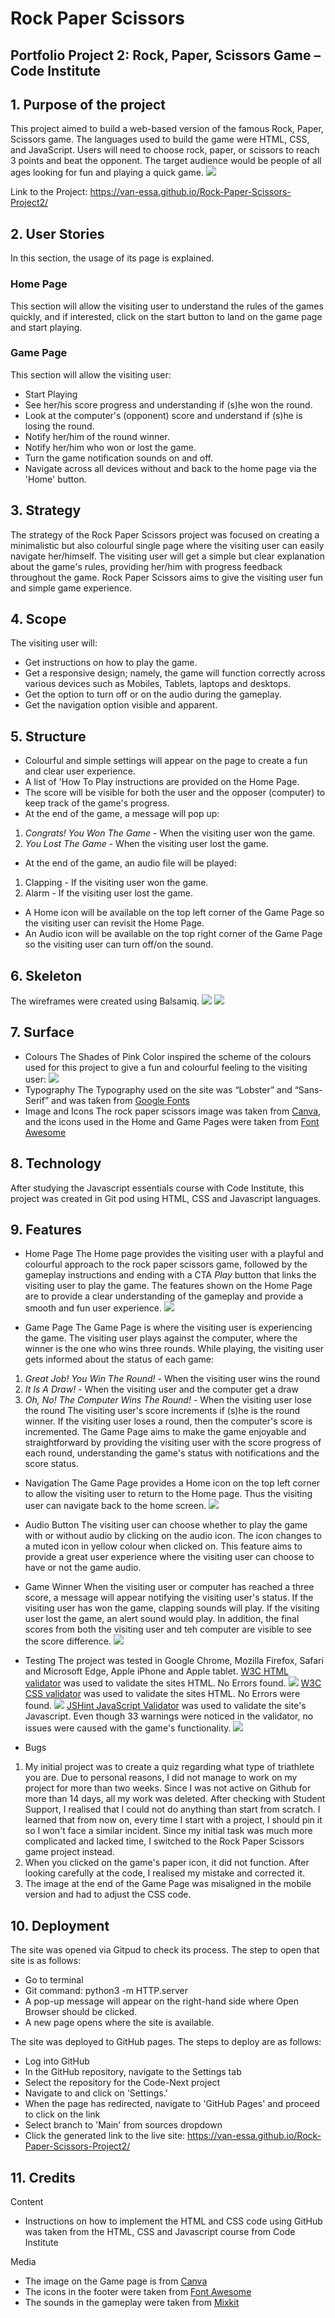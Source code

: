 # Rock Paper Scissors
## Portfolio Project 2: Rock, Paper, Scissors Game – Code Institute
## 1. Purpose of the project
This project aimed to build a web-based version of the famous Rock, Paper, Scissors game. The languages used to build the game were HTML, CSS, and JavaScript. Users will need to choose rock, paper, or scissors to reach 3 points and beat the opponent. The target audience would be people of all ages looking for fun and playing a quick game.
![](assets/readMeImages/Project2Page.png)
 
Link to the Project:  https://van-essa.github.io/Rock-Paper-Scissors-Project2/
 
## 2. User Stories
In this section, the usage of its page is explained.
 
### Home Page
This section will allow the visiting user to understand the rules of the games quickly, and if interested, click on the start button to land on the game page and start playing.
 
### Game Page
This section will allow the visiting user:
- Start Playing
- See her/his score progress and understanding if (s)he won the round.
- Look at the computer's (opponent) score and understand if (s)he is losing the round.
- Notify her/him of the round winner.
- Notify her/him who won or lost the game.
- Turn the game notification sounds on and off.
- Navigate across all devices without and back to the home page via the 'Home' button.
 
## 3. Strategy
The strategy of the Rock Paper Scissors project was focused on creating a minimalistic but also colourful single page where the visiting user can easily navigate her/himself. The visiting user will get a simple but clear explanation about the game's rules, providing her/him with progress feedback throughout the game. Rock Paper Scissors aims to give the visiting user fun and simple game experience.
 
## 4. Scope
The visiting user will:
- Get instructions on how to play the game.
- Get a responsive design; namely, the game will function correctly across various devices such as Mobiles, Tablets, laptops and desktops.
- Get the option to turn off or on the audio during the gameplay.
- Get the navigation option visible and apparent.
 
## 5. Structure
- Colourful and simple settings will appear on the page to create a fun and clear user experience.
- A list of 'How To Play instructions are provided on the Home Page.
- The score will be visible for both the user and the opposer (computer) to keep track of the game's progress.
- At the end of the game, a message will pop up:
1. _Congrats! You Won The Game_ - When the visiting user won the game.
2. _You Lost The Game_ - When the visiting user lost the game.
- At the end of the game, an audio file will be played:
1. Clapping - If the visiting user won the game.
2. Alarm - If the visiting user lost the game.
- A Home icon will be available on the top left corner of the Game Page so the visiting user can revisit the Home Page.
- An Audio icon will be available on the top right corner of the Game Page so the visiting user can turn off/on the sound.
 
## 6. Skeleton
The wireframes were created using Balsamiq.
![](assets/readMeImages/Balsamic1.png)
![](assets/readMeImages/Balsamic2.png)
 
## 7. Surface
- Colours
The Shades of Pink Color inspired the scheme of the colours used for this project to give a fun and colourful feeling to the visiting user:
![](assets/readMeImages/palette.png)
- Typography
The Typography used on the site was “Lobster” and “Sans-Serif” and was taken from [Google Fonts](https://fonts.googleapis.com/css2?family=Lato&family=Lobster&display=swapt)
- Image and Icons
The rock paper scissors image was taken from [Canva](www.canva.com), and the icons used in the Home and Game Pages were taken from [Font Awesome](www.fontawesome.com)
 
## 8. Technology
After studying the Javascript essentials course with Code Institute, this project was created in Git pod using HTML, CSS and Javascript languages.
 
## 9. Features
- Home Page
The Home page provides the visiting user with a playful and colourful approach to the rock paper scissors game, followed by the gameplay instructions and ending with a CTA *Play* button that links the visiting user to play the game. The features shown on the Home Page are to provide a clear understanding of the gameplay and provide a smooth and fun user experience.
![](assets/readMeImages/HomePage.png)
 
- Game Page
The Game Page is where the visiting user is experiencing the game. The visiting user plays against the computer, where the winner is the one who wins three rounds. While playing, the visiting user gets informed about the status of each game:
1. _Great Job! You Win The Round!_ - When the visiting user wins the round
2. _It Is A Draw!_ - When the visiting user and the computer get a draw
3. _Oh, No! The Computer Wins The Round!_ - When the visiting user lose the round
The visiting user's score increments if (s)he is the round winner. If the visiting user loses a round, then the computer's score is incremented. The Game Page aims to make the game enjoyable and straightforward by providing the visiting user with the score progress of each round, understanding the game's status with notifications and the score status.
 
- Navigation
The Game Page provides a Home icon on the top left corner to allow the visiting user to return to the Home page. Thus the visiting user can navigate back to the home screen.
![](assets/readMeImages/homeIcon.png)
 
- Audio Button
The visiting user can choose whether to play the game with or without audio by clicking on the audio icon. The icon changes to a muted icon in yellow colour when clicked on. This feature aims to provide a great user experience where the visiting user can choose to have or not the game audio.
 
- Game Winner
When the visiting user or computer has reached a three score, a message will appear notifying the visiting user's status. If the visiting user has won the game, clapping sounds will play. If the visiting user lost the game, an alert sound would play. In addition, the final scores from both the visiting user and teh computer are visible to see the score difference.
![](assets/readMeImages/winner.png)
 
- Testing
The project was tested in Google Chrome, Mozilla Firefox, Safari and Microsoft Edge, Apple iPhone and Apple tablet.
[W3C HTML validator](https://validator.w3.org/nu/#textarea) was used to validate the sites HTML. No Errors found.
![](assets/readMeImages/HTML.png)
[W3C CSS validator](https://jigsaw.w3.org/css-validator/validator) was used to validate the sites HTML. No Errors were found.
![](assets/readMeImages/CSS.png)
[JSHint JavaScript Validator](https://jshint.com/) was used to validate the site's Javascript. Even though 33 warnings were noticed in the validator, no issues were caused with the game's functionality.
![](assets/readMeImages/JS.png)
 
- Bugs
1. My initial project was to create a quiz regarding what type of triathlete you are. Due to personal reasons, I did not manage to work on my project for more than two weeks. Since I was not active on Github for more than 14 days, all my work was deleted. After checking with Student Support, I realised that I could not do anything than start from scratch. I learned that from now on, every time I start with a project, I should pin it so I won't face a similar incident. Since my initial task was much more complicated and lacked time, I switched to the Rock Paper Scissors game project instead.
2. When you clicked on the game's paper icon, it did not function. After looking carefully at the code, I realised my mistake and corrected it.
3. The image at the end of the Game Page was misaligned in the mobile version and had to adjust the CSS code.
 
## 10. Deployment
The site was opened via Gitpud to check its process. The step to open that site is as follows:
 
- Go to terminal
- Git command: python3 -m HTTP.server
- A pop-up message will appear on the right-hand side where Open Browser should be clicked.
- A new page opens where the site is available.
 
The site was deployed to GitHub pages. The steps to deploy are as follows:
- Log into GitHub
- In the GitHub repository, navigate to the Settings tab
- Select the repository for the Code-Next project
- Navigate to and click on 'Settings.'
- When the page has redirected, navigate to 'GitHub Pages' and proceed to click on the link
- Select branch to 'Main' from sources dropdown
- Click the generated link to the live site: https://van-essa.github.io/Rock-Paper-Scissors-Project2/
 
## 11. Credits
Content
- Instructions on how to implement the HTML and CSS code using GitHub was taken from the HTML, CSS and Javascript course from Code Institute
 
Media
- The image on the Game page is from [Canva](www.canva.com)
- The icons in the footer were taken from [Font Awesome](www.fontawesome.com)
- The sounds in the gameplay were taken from [Mixkit](https://mixkit.co/free-sound-effects/)
 

